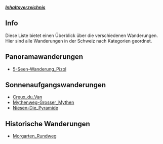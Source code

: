 
<u>***Inhaltsverzeichnis***</u>

## Info
Diese Liste bietet einen Überblick über die verschiedenen Wanderungen. Hier sind alle Wanderungen in der Schweiz nach Kategorien geordnet.

## Panoramawanderungen
- [5-Seen-Wanderung_Pizol](5-Seen-Wanderung/5-Seen-Wanderung_Pizol.md)

## Sonnenaufgangswanderungen
- [Creux_du_Van](Creux_du_Van/Creux_du_Van.md)
- [Mythenweg-Grosser_Mythen](Mythenweg/Mythenweg-Grosser_Mythen.md)
- [Niesen-Die_Pyramide](Niesen/Niesen-Die_Pyramide.md)

## Historische Wanderungen
- [Morgarten_Rundweg](Morgarten_Rundweg.md)
